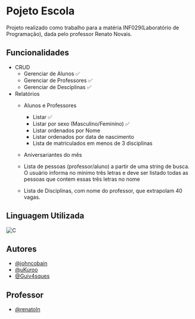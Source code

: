 
# Pojeto Escola

Projeto realizado como trabalho para a matéria INF029(Laboratório de Programação), dada pelo professor Renato Novais.


## Funcionalidades

- CRUD
    - Gerenciar de Alunos ✅
    - Gerenciar de Professores ✅
    - Gerenciar de Desciplinas ✅
- Relatórios
    - Alunos e Professores
        - Listar ✅
        - Listar por sexo (Masculino/Feminino) ✅
        - Listar ordenados por Nome
        - Listar ordenados por data de nascimento
        - Lista de matriculados em menos de 3 disciplinas


    - Aniversariantes do mês 

    - Lista de pessoas (professor/aluno) a partir de uma string de busca. O usuário informa no mínimo três letras e deve ser listado todas as pessoas que contem essas três letras no nome 
    
    - Lista de Disciplinas, com nome do professor, que extrapolam 40 vagas.


## Linguagem Utilizada


![C](https://img.shields.io/badge/C-00599C?style=for-the-badge&logo=c&logoColor=white)

## Autores

- [@johncobain](https://github.com/johncobain)
- [@uKuroo](https://github.com/uKuroo)
- [@Guiv4sques](https://github.com/Guiv4sques)

## Professor

- [@renatoln](https://github.com/renatoln)